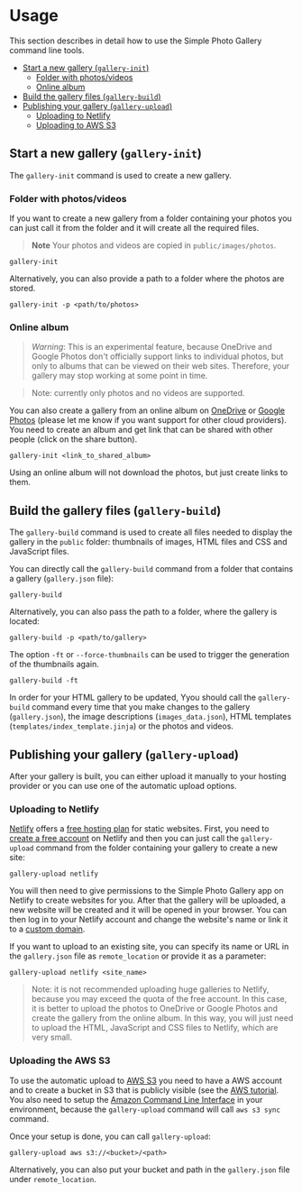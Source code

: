 # Usage

This section describes in detail how to use the Simple Photo Gallery command line tools.

* [Start a new gallery (`gallery-init`)](#start-a-new-gallery-gallery-init)
  * [Folder with photos/videos](#folder-with-photosvideos)
  * [Online album](#online-album)
* [Build the gallery files (`gallery-build`)](#build-the-gallery-files-gallery-build)
* [Publishing your gallery (`gallery-upload`)](#publishing-your-gallery-gallery-upload)
  * [Uploading to Netlify](#uploading-to-netlify)
  * [Uploading to AWS S3](#uploading-the-aws-s3)

## Start a new gallery (`gallery-init`)

The `gallery-init` command is used to create a new gallery.

### Folder with photos/videos

If you want to create a new gallery from a folder containing your photos you can just call it from the folder and it will create all the required files.

> **Note**
> Your photos and videos are copied in `public/images/photos`.

```
gallery-init
```

Alternatively, you can also provide a path to a folder where the photos are stored.

```
gallery-init -p <path/to/photos>
```

### Online album

> *Warning*: This is an experimental feature, because OneDrive and Google Photos don't officially support links to individual photos, but only to albums that can be viewed on their web sites. Therefore, your gallery may stop working at some point in time.

> Note: currently only photos and no videos are supported.

You can also create a gallery from an online album on [OneDrive](https://onedrive.live.com/) or [Google Photos](https://www.google.com/photos/about/) (please let me know if you want support for other cloud providers). You need to create an album and get link that can be shared with other people (click on the share button).

```
gallery-init <link_to_shared_album>
```

Using an online album will not download the photos, but just create links to them.


## Build the gallery files (`gallery-build`)

The `gallery-build` command is used to create all files needed to display the gallery in the `public` folder: thumbnails of images, HTML files and CSS and JavaScript files.

You can directly call the `gallery-build` command from a folder that contains a gallery (`gallery.json` file):

```
gallery-build
```

Alternatively, you can also pass the path to a folder, where the gallery is located:

```
gallery-build -p <path/to/gallery>
```

The option `-ft` or `--force-thumbnails` can be used to trigger the generation of the thumbnails again.

```
gallery-build -ft
```

In order for your HTML gallery to be updated, Yyou should call the `gallery-build` command every time that you make changes to the gallery (`gallery.json`), the image descriptions (`images_data.json`), HTML templates (`templates/index_template.jinja`) or the photos and videos.


## Publishing your gallery (`gallery-upload`)

After your gallery is built, you can either upload it manually to your hosting provider or you can use one of the automatic upload options.

### Uploading to Netlify

[Netlify](https://www.netlify.com/) offers a [free hosting plan](https://www.netlify.com/pricing/) for static websites. First, you need to [create a free account](https://app.netlify.com/signup) on Netlify and then you can just call the `gallery-upload` command from the folder containing your gallery to create a new site:

```
gallery-upload netlify
```

You will then need to give permissions to the Simple Photo Gallery app on Netlify to create websites for you. After that the gallery will be uploaded, a new website will be created and it will be opened in your browser. You can then log in to your Netlify account and change the website's name or link it to a [custom domain](https://docs.netlify.com/domains-https/custom-domains/).

If you want to upload to an existing site, you can specify its name or URL in the `gallery.json` file as `remote_location` or provide it as a parameter:

```
gallery-upload netlify <site_name>
```

> Note: it is not recommended uploading huge galleries to Netlify, because you may exceed the quota of the free account. In this case, it is better to upload the photos to OneDrive or Google Photos and create the gallery from the online album. In this way, you will just need to upload the HTML, JavaScript and CSS files to Netlify, which are very small.


### Uploading the AWS S3

To use the automatic upload to [AWS S3](https://aws.amazon.com/s3/) you need to have a AWS account and to create a bucket in S3 that is publicly visible (see the [AWS tutorial](https://aws.amazon.com/getting-started/projects/host-static-website/). You also need to setup the [Amazon Command Line Interface](https://aws.amazon.com/cli/) in your environment, because the `gallery-upload` command will call `aws s3 sync` command.

Once your setup is done, you can call `gallery-upload`:

```
gallery-upload aws s3://<bucket>/<path>
```

Alternatively, you can also put your bucket and path in the `gallery.json` file under `remote_location`.











